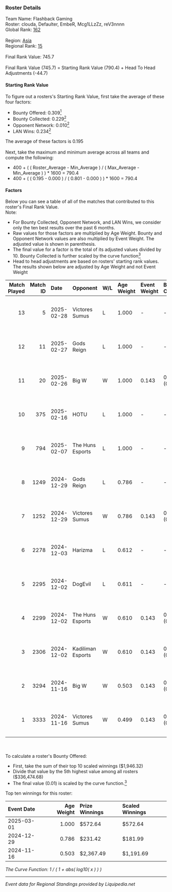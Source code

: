 ### Roster Details<br />
Team Name: Flashback Gaming<br />
Roster: clouda, Defaulter, EmbeR, Mcg1LLzZz, reV3nnnn<br />
Global Rank: [162](../standings_global.md)<br />
<br />
Region: [Asia]( ../standings_asia.md)<br />
Regional Rank: [15]( ../standings_asia.md)<br />
<br />
Final Rank Value:  745.7<br />
<br />
Final Rank Value (745.7) = Starting Rank Value (790.4) + Head To Head Adjustments (-44.7)<br />

#### Starting Rank Value<br />
To figure out a rosters's Starting Rank Value, first take the average of these four factors:<br />
- Bounty Offered: 0.309[<sup>1</sup>](#table2)
- Bounty Collected: 0.229[<sup>2</sup>](#table1)
- Opponent Network: 0.010[<sup>2</sup>](#table1)
- LAN Wins: 0.234[<sup>2</sup>](#table1)

The average of these factors is 0.195<br />
<br />
Next, take the maximum and minimum average across all teams and compute the following:<br />
- 400 + ( ( Roster_Average - Min_Average ) / ( Max_Average - Min_Average ) ) * 1600 = 790.4
- 400 + ( ( 0.195 - 0.000 ) / ( 0.801 - 0.000 ) ) * 1600 = 790.4


#### Factors<br />
Below you can see a table of all of the matches that contributed to this roster's Final Rank Value.<br />
Note:<br />

- For Bounty Collected, Opponent Network, and LAN Wins, we consider only the ten best results over the past 6 months.
- Raw values for those factors are multiplied by Age Weight. Bounty and Opponent Network values are also multiplied by Event Weight. The adjusted value is shown in parenthesis.
- The final value for a factor is the total of its adjusted values divided by 10. Bounty Collected is further scaled by the curve function[<sup>3</sup>](#curveFunction)
- Head to head adjustments are based on rosters' starting rank values. The results shown below are adjusted by Age Weight and not Event Weight
<span id="table1"></span><br />


| Match Played | Match ID | Date       | Opponent          | W/L | Age Weight | Event Weight | Bounty Collected | Opponent Network | LAN Wins  | H2H Adj. | Roster                                             |
| -: | -: | :- | :- | :- | :- | :- | :- | :- | :- | -: | :- |
|           13 |        5 | 2025-02-28 | Victores Sumus    | L   | 1.000      | -            | -                | -                | -         |   -19.10 | clouda, Defaulter, EmbeR, Mcg1LLzZz, reV3nnnn      |
|           12 |       11 | 2025-02-27 | Gods Reign        | L   | 1.000      | -            | -                | -                | -         |   -12.39 | clouda, Defaulter, EmbeR, Mcg1LLzZz, reV3nnnn      |
|           11 |       20 | 2025-02-26 | Big W             | W   | 1.000      | 0.143        | 0.005 (0.001)    | 0.072 (0.010)    | 1 (1.000) |    12.17 | clouda, Defaulter, EmbeR, Mcg1LLzZz, reV3nnnn      |
|           10 |      375 | 2025-02-16 | HOTU              | L   | 1.000      | -            | -                | -                | -         |   -17.31 | clouda, Defaulter, EmbeR, Mcg1LLzZz, reV3nnnn      |
|            9 |      794 | 2025-02-07 | The Huns Esports  | L   | 1.000      | -            | -                | -                | -         |   -12.38 | clouda, Defaulter, EmbeR, Mcg1LLzZz, reV3nnnn      |
|            8 |     1249 | 2024-12-29 | Gods Reign        | L   | 0.786      | -            | -                | -                | -         |   -10.23 | clouda, DiceDealer, EmbeR, PokemoN, reV3nnnn       |
|            7 |     1252 | 2024-12-29 | Victores Sumus    | W   | 0.786      | 0.143        | 0.006 (0.001)    | 0.174 (0.020)    | 0 (0.000) |     9.08 | clouda, DiceDealer, EmbeR, PokemoN, reV3nnnn       |
|            6 |     2278 | 2024-12-03 | Harizma           | L   | 0.612      | -            | -                | -                | -         |   -10.93 | clouda, Defaulter, EmbeR, Mcg1LLzZz, reV3nnnn      |
|            5 |     2295 | 2024-12-02 | DogEvil           | L   | 0.611      | -            | -                | -                | -         |    -9.64 | clouda, Defaulter, EmbeR, Mcg1LLzZz, reV3nnnn      |
|            4 |     2299 | 2024-12-02 | The Huns Esports  | W   | 0.610      | 0.143        | 0.025 (0.002)    | 0.557 (0.049)    | 0 (0.000) |    11.43 | clouda, Defaulter, EmbeR, Mcg1LLzZz, reV3nnnn      |
|            3 |     2306 | 2024-12-02 | Kadiliman Esports | W   | 0.610      | 0.143        | 0.000 (0.000)    | 0.029 (0.002)    | 0 (0.000) |     1.76 | clouda, Defaulter, EmbeR, Mcg1LLzZz, reV3nnnn      |
|            2 |     3294 | 2024-11-16 | Big W             | W   | 0.503      | 0.143        | 0.005 (0.000)    | 0.072 (0.005)    | 1 (0.503) |     5.70 | clouda, Defaulter, DiceDealer, Mcg1LLzZz, reV3nnnn |
|            1 |     3333 | 2024-11-16 | Victores Sumus    | W   | 0.499      | 0.143        | 0.006 (0.000)    | 0.174 (0.012)    | 1 (0.499) |     7.12 | clouda, Defaulter, DiceDealer, Mcg1LLzZz, reV3nnnn |

<br />
<span id="table2"></span><br />
To calculate a roster's Bounty Offered:<br />

- First, take the sum of their top 10 scaled winnings ($1,946.32)
- Divide that value by the 5th highest value among all rosters ($336,474.68)
- The final value (0.01) is scaled by the curve function.[<sup>3</sup>](#curveFunction)

Top ten winnings for this roster:<br />

| Event Date | Age Weight | Prize Winnings | Scaled Winnings |
| :- | -: | :- | :- |
| 2025-03-01 |      1.000 | $572.64        | $572.64         |
| 2024-12-29 |      0.786 | $231.42        | $181.99         |
| 2024-11-16 |      0.503 | $2,367.49      | $1,191.69       |


<span id="curveFunction"></span>_The Curve Function: 1 / ( 1 + abs( log10( x ) ) )_<br />

---
_Event data for Regional Standings provided by Liquipedia.net_<br />
